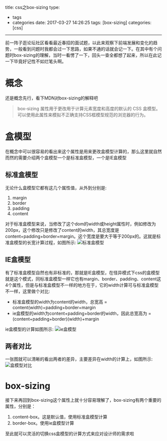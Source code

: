 title: css之box-sizing
type:
  - tags
  - categories
date: 2017-03-27 14:26:25
tags: [box-sizing]
categories: [css]
---
前一阵子逛论坛社区看看最近春招的面试题，以此来观察下前端发展和变化的趋势，一般看到问题时我都会过一下思路，如果不通的话就会记一下。在其中有个问题时box-sizing的理解，当时一看愣了一下，回头一查全都想了起来，所以在此记一下毕竟好记性不如烂笔头啊。
# 概念
还是概念先行，看下MDN对box-sizing的解释吧
> box-sizing 属性用于更改用于计算元素宽度和高度的默认的 CSS 盒模型。可以使用此属性来模拟不正确支持CSS框模型规范的浏览器的行为。

# 盒模型
在概念中可以很容易的看出来这个属性是用来更改盒模型计算的，那么这里就自然而然的需要介绍两个盒模型一个是标准盒模型，一个是IE盒模型
## 标准盒模型
无论什么盒模型它都有这几个属性值，从外到分别是:
1. margin
2. border
3. padding
4. content

对于标准盒模型来说，当修改了这个dom的width或height属性时，例如修改为200px，这个修改只是修改了content的width，其总宽度是content+padding+border+margin。这个宽度是要大于等于200px的。这就是标准盒模型的长宽计算过程，如图所示:
![标准盒模型](http://7xr8op.com1.z0.glb.clouddn.com/%E6%A0%87%E5%87%86%E7%9B%92%E6%A8%A1%E5%9E%8B.png)

## IE盒模型
有了标准盒模型自然也有非标准的，那就是IE盒模型，在怪异模式下css的盒模型就是这个模式，同标准盒模型一样它也有margin、border、padding、content这4个属性，但是与标准盒模型不一样的地方在于，它的width计算可与标准盒模型不一样，这里做个对比:
- 标准盒模型的width为content的width，总宽高 = content(width)+padding+border+margin
- ie盒模型的width为content+padding+border的width，因此总宽高为 = (content+padding+border)(width)+margin

ie盒模型的计算如图所示:
![ie盒模型](http://7xr8op.com1.z0.glb.clouddn.com/ie%E7%9B%92%E6%A8%A1%E5%9E%8B.jpg)

## 两者对比
一张图就可以清晰的看出两者的差异，主要差异在width的计算上，如图所示:
![盒模型对比](http://7xr8op.com1.z0.glb.clouddn.com/%E7%9B%92%E6%A8%A1%E5%9E%8B.gif)
# box-sizing
接下来再回到box-sizing这个属性上就十分容易理解了，box-sizing有两个重要的属性，分别是：
1. content-box。这是默认值，使用标准盒模型计算
2. border-box。使用ie盒模型计算

至此就可以灵活的切换css盒模型的计算方式来应对设计师的需求啦